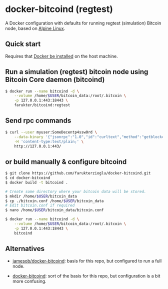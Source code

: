 
# docker-bitcoind (regtest)

A Docker configuration with defaults for running regtest (simulation) Bitcoin node, based on [Alpine Linux](https://alpinelinux.org/).

## Quick start

Requires that [Docker be installed](https://docs.docker.com/install/) on the host machine.

 
## Run a simulation (regtest) bitcoin node using Bitcoin Core daemon (bitcoind) 
```bash
$ docker run --name bitcoind -d \
    --volume /home/$USER/bitcoin_data:/root/.bitcoin \
    -p 127.0.0.1:443:18443 \
    farukter/bitcoind:regtest
```

## Send rpc commands

```bash
$ curl --user myuser:SomeDecentp4ssw0rd \
    --data-binary '{"jsonrpc":"1.0","id":"curltext","method":"getblockchaininfo","params":[]}' \
    -H 'content-type:text/plain;' \
    http://127.0.0.1:443/
```

## or build manually & configure bitcoind 
```bash
$ git clone https://github.com/farukterzioglu/docker-bitcoind.git
$ cd docker-bitcoind
$ docker build -t bitcoind .

# Create some directory where your bitcoin data will be stored.
$ mkdir /home/$USER/bitcoin_data
$ cp ./bitcoin.conf /home/$USER/bitcoin_data
# Edit bitcoin.conf if required
$ nano /home/$USER/bitcoin_data/bitcoin.conf 

$ docker run --name bitcoind -d \
    --volume /home/$USER/bitcoin_data:/root/.bitcoin \
    -p 127.0.0.1:443:18443 \
    bitcoind
```

## Alternatives

- [jamesob/docker-bitcoind](https://github.com/jamesob/docker-bitcoind): basis for this repo, but configured to run a full node.

- [docker-bitcoind](https://github.com/kylemanna/docker-bitcoind): sort of the
  basis for this repo, but configuration is a bit more confusing.
